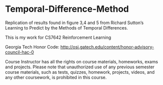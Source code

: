 # Temporal-Difference-Method
Replication of results found in figure 3,4 and 5 from Richard Sutton’s ​Learning to Predict by the Methods of Temporal Differences​. 

This is my work for CS7642 Reinforcement Learning

Georgia Tech Honor Code: http://osi.gatech.edu/content/honor-advisory-council-hac-0

Course Instructor has all the rights on course materials, homeworks, exams and projects. Please note that unauthorized use of any previous semester course materials, such as tests, quizzes, homework, projects, videos, and any other coursework, is prohibited in this course.
